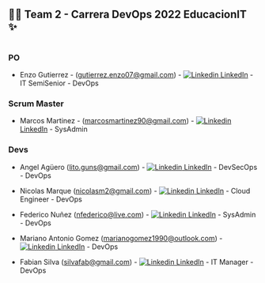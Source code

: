 ##   🤜🤛 Team 2 - Carrera DevOps 2022 EducacionIT ✨
#
### PO
- Enzo Gutierrez - (gutierrez.enzo07@gmail.com) - [![Linkedin](https://i.stack.imgur.com/gVE0j.png) LinkedIn](https://www.linkedin.com/in/enzo-hern%C3%A1n-gutierrez-50a03b168/) - IT SemiSenior - DevOps
### Scrum Master 
- Marcos Martinez - (marcosmartinez90@gmail.com) - [![Linkedin](https://i.stack.imgur.com/gVE0j.png) LinkedIn](https://www.linkedin.com/in/marcos-martinez-88179763) - SysAdmin
### Devs 

- Angel Agüero (lito.guns@gmail.com) - [![Linkedin](https://i.stack.imgur.com/gVE0j.png) LinkedIn](https://www.linkedin.com/in/gunslito/) - DevSecOps - DevOps

- Nicolas Marque (nicolasm2@gmail.com) - [![Linkedin](https://i.stack.imgur.com/gVE0j.png) LinkedIn](https://www.linkedin.com/in/nicolas-marque-68289b112/) - Cloud Engineer - DevOps

- Federico Nuñez (nfederico@live.com) - [![Linkedin](https://i.stack.imgur.com/gVE0j.png) LinkedIn](https://www.linkedin.com/in/federico-nunez) - SysAdmin - DevOps

- Mariano Antonio Gomez (marianogomez1990@outlook.com) - [![Linkedin](https://i.stack.imgur.com/gVE0j.png) LinkedIn](https://www.linkedin.com/in/dprex)  - DevOps

- Fabian Silva (silvafab@gmail.com) -
[![Linkedin](https://i.stack.imgur.com/gVE0j.png) LinkedIn](https://www.linkedin.com/in/silvafab/) - IT Manager - DevOps
